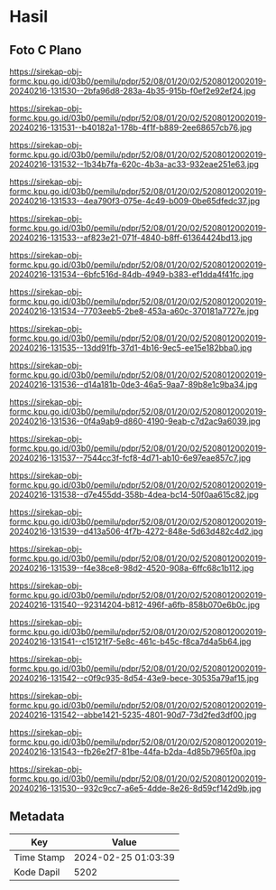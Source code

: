 # Hasil

## Foto C Plano

https://sirekap-obj-formc.kpu.go.id/03b0/pemilu/pdpr/52/08/01/20/02/5208012002019-20240216-131530--2bfa96d8-283a-4b35-915b-f0ef2e92ef24.jpg

https://sirekap-obj-formc.kpu.go.id/03b0/pemilu/pdpr/52/08/01/20/02/5208012002019-20240216-131531--b40182a1-178b-4f1f-b889-2ee68657cb76.jpg

https://sirekap-obj-formc.kpu.go.id/03b0/pemilu/pdpr/52/08/01/20/02/5208012002019-20240216-131532--1b34b7fa-620c-4b3a-ac33-932eae251e63.jpg

https://sirekap-obj-formc.kpu.go.id/03b0/pemilu/pdpr/52/08/01/20/02/5208012002019-20240216-131533--4ea790f3-075e-4c49-b009-0be65dfedc37.jpg

https://sirekap-obj-formc.kpu.go.id/03b0/pemilu/pdpr/52/08/01/20/02/5208012002019-20240216-131533--af823e21-071f-4840-b8ff-61364424bd13.jpg

https://sirekap-obj-formc.kpu.go.id/03b0/pemilu/pdpr/52/08/01/20/02/5208012002019-20240216-131534--6bfc516d-84db-4949-b383-ef1dda4f41fc.jpg

https://sirekap-obj-formc.kpu.go.id/03b0/pemilu/pdpr/52/08/01/20/02/5208012002019-20240216-131534--7703eeb5-2be8-453a-a60c-370181a7727e.jpg

https://sirekap-obj-formc.kpu.go.id/03b0/pemilu/pdpr/52/08/01/20/02/5208012002019-20240216-131535--13dd91fb-37d1-4b16-9ec5-ee15e182bba0.jpg

https://sirekap-obj-formc.kpu.go.id/03b0/pemilu/pdpr/52/08/01/20/02/5208012002019-20240216-131536--d14a181b-0de3-46a5-9aa7-89b8e1c9ba34.jpg

https://sirekap-obj-formc.kpu.go.id/03b0/pemilu/pdpr/52/08/01/20/02/5208012002019-20240216-131536--0f4a9ab9-d860-4190-9eab-c7d2ac9a6039.jpg

https://sirekap-obj-formc.kpu.go.id/03b0/pemilu/pdpr/52/08/01/20/02/5208012002019-20240216-131537--7544cc3f-fcf8-4d71-ab10-6e97eae857c7.jpg

https://sirekap-obj-formc.kpu.go.id/03b0/pemilu/pdpr/52/08/01/20/02/5208012002019-20240216-131538--d7e455dd-358b-4dea-bc14-50f0aa615c82.jpg

https://sirekap-obj-formc.kpu.go.id/03b0/pemilu/pdpr/52/08/01/20/02/5208012002019-20240216-131539--d413a506-4f7b-4272-848e-5d63d482c4d2.jpg

https://sirekap-obj-formc.kpu.go.id/03b0/pemilu/pdpr/52/08/01/20/02/5208012002019-20240216-131539--f4e38ce8-98d2-4520-908a-6ffc68c1b112.jpg

https://sirekap-obj-formc.kpu.go.id/03b0/pemilu/pdpr/52/08/01/20/02/5208012002019-20240216-131540--92314204-b812-496f-a6fb-858b070e6b0c.jpg

https://sirekap-obj-formc.kpu.go.id/03b0/pemilu/pdpr/52/08/01/20/02/5208012002019-20240216-131541--c15121f7-5e8c-461c-b45c-f8ca7d4a5b64.jpg

https://sirekap-obj-formc.kpu.go.id/03b0/pemilu/pdpr/52/08/01/20/02/5208012002019-20240216-131542--c0f9c935-8d54-43e9-bece-30535a79af15.jpg

https://sirekap-obj-formc.kpu.go.id/03b0/pemilu/pdpr/52/08/01/20/02/5208012002019-20240216-131542--abbe1421-5235-4801-90d7-73d2fed3df00.jpg

https://sirekap-obj-formc.kpu.go.id/03b0/pemilu/pdpr/52/08/01/20/02/5208012002019-20240216-131543--fb26e2f7-81be-44fa-b2da-4d85b7965f0a.jpg

https://sirekap-obj-formc.kpu.go.id/03b0/pemilu/pdpr/52/08/01/20/02/5208012002019-20240216-131530--932c9cc7-a6e5-4dde-8e26-8d59cf142d9b.jpg


## Metadata

| Key        | Value               |
| ---------- | ------------------- |
| Time Stamp | 2024-02-25 01:03:39 |
| Kode Dapil | 5202                |



